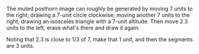 The muted posthorn image can roughly be generated by moving 7 units to the
right; drawing a 7-unit circle clockwise; moving another 7 units to the right;
drawing an isosceles triangle with a 7-unit altitude. Then move 2.3 units to
the left, erase what's there and draw it again.

Noting that 2.3 is close to 1/3 of 7, make that 1 unit, and then the segments
are 3 units.
